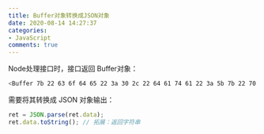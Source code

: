 ```yaml
---
title: Buffer对象转换成JSON对象
date: 2020-08-14 14:27:37
categories:
- JavaScript
comments: true
---
```


Node处理接口时，接口返回 Buffer对象：

```bash
<Buffer 7b 22 63 6f 64 65 22 3a 30 2c 22 64 61 74 61 22 3a 5b 7b 22 70 61 67 65 5f 69 64 22 3a 31 2c 22 75 74 69 6d 65 22 3a 31 35 35 35 36 35 37 37 38 34 2c ... 2096 more bytes>
```

需要将其转换成 JSON 对象输出：

```js
ret = JSON.parse(ret.data);
ret.data.toString(); // 拓展：返回字符串
```

